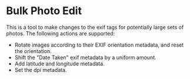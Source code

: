 # Bulk Photo Edit

This is a tool to make changes to the exif tags for potentially large sets of
photos.  The following actions are supported:

* Rotate images according to their EXIF orientation metadata, and reset the
orientation.
* Shift the "Date Taken" exif metadata by a uniform amount.
* Add latitude and longitude metadata.
* Set the dpi metadata.
